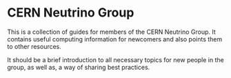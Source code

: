 # CERN Neutrino Group 

This is a collection of guides for members of the CERN Neutrino Group. It contains useful computing information for newcomers and also points them to other resources.

It should be a brief introduction to all necessary topics for new people in the group, as well as, a way of sharing best practices.
